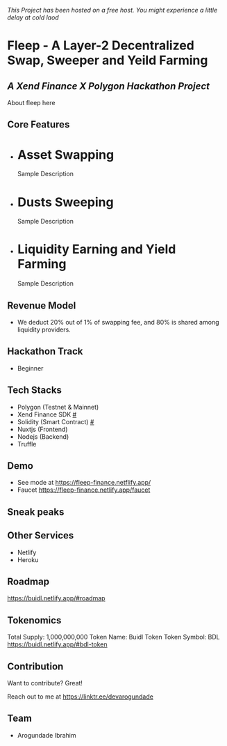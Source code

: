*This Project has been hosted on a free host. You might experience a little delay at cold laod*

# Fleep - A Layer-2 Decentralized Swap, Sweeper and Yeild Farming
## _A Xend Finance X Polygon Hackathon Project_

About fleep here

## Core Features
- # Asset Swapping
    Sample Description
    
- # Dusts Sweeping
    Sample Description

- # Liquidity Earning and Yield Farming
    Sample Description

## Revenue Model
- We deduct 20% out of 1% of swapping fee, and 80% is shared among liquidity providers.

## Hackathon Track
- Beginner
  

## Tech Stacks

- Polygon (Testnet & Mainnet)
- Xend Finance SDK [#](https://github.com/devarogundade/fleep/tree/master/)
- Solidity (Smart Contract) [#](https://github.com/devarogundade/fleep/tree/master/contracts)
- Nuxtjs (Frontend)
- Nodejs (Backend) 
- Truffle

## Demo

- See mode at https://fleep-finance.netflify.app/
- Faucet https://fleep-finance.netlify.app/faucet

## Sneak peaks
   

## Other Services
- Netlify
- Heroku

## Roadmap
   https://buidl.netlify.app/#roadmap

## Tokenomics
   Total Supply: 1,000,000,000
   Token Name: Buidl Token
   Token Symbol: BDL
   https://buidl.netlify.app/#bdl-token

## Contribution

Want to contribute? Great!

Reach out to me at https://linktr.ee/devarogundade

## Team
- Arogundade Ibrahim
